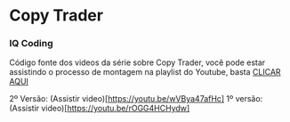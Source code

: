 # Copy Trader
### IQ Coding

Código fonte dos videos da série sobre Copy Trader, você pode estar assistindo o processo de montagem na playlist do Youtube, basta [CLICAR AQUI](https://www.youtube.com/watch?v=EHSk30BfG7E&amp;list=PLVFOwQ7soOcpUsvi6rw7Hh3V6IPmPxjBv)

2º Versão: (Assistir video)[https://youtu.be/wVBya47afHc]
1º versão: (Assistir video)[https://youtu.be/rOGG4HCHydw]
